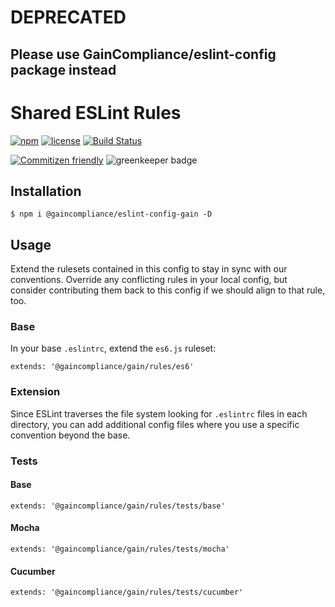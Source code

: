 # DEPRECATED 
## Please use GainCompliance/eslint-config package instead

# Shared ESLint Rules

[![npm](https://img.shields.io/npm/v/@gaincompliance/eslint-config-gain.svg?maxAge=2592000)](https://www.npmjs.com/package/@gaincompliance/eslint-config-gain)
[![license](https://img.shields.io/github/license/GainCompliance/eslint-config-gain.svg)](LICENSE)
[![Build Status](https://img.shields.io/travis/com/GainCompliance/eslint-config-gain/master.svg?style=flat)](https://travis-ci.com/GainCompliance/eslint-config-gain)

[![Commitizen friendly](https://img.shields.io/badge/commitizen-friendly-brightgreen.svg)](http://commitizen.github.io/cz-cli/)
![greenkeeper badge](https://badges.greenkeeper.io/GainCompliance/eslint-config-gain.svg)

## Installation

    $ npm i @gaincompliance/eslint-config-gain -D

## Usage

Extend the rulesets contained in this config to stay in sync with our conventions. Override any conflicting rules in
your local config, but consider contributing them back to this config if we should align to that rule, too.

### Base

In your base `.eslintrc`, extend the `es6.js` ruleset:

    extends: '@gaincompliance/gain/rules/es6'

### Extension

Since ESLint traverses the file system looking for `.eslintrc` files in each directory, you can add additional config
files where you use a specific convention beyond the base.

### Tests

#### Base

    extends: '@gaincompliance/gain/rules/tests/base'

#### Mocha

    extends: '@gaincompliance/gain/rules/tests/mocha'

#### Cucumber

    extends: '@gaincompliance/gain/rules/tests/cucumber'

[dependabot-link]: https://dependabot.com/

[dependabot-badge]: https://badgen.net/dependabot/gaincompliance/eslint-config-gain/?icon=dependabot
